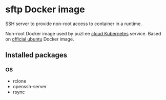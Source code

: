 # sftp Docker image

SSH server to provide non-root access to container in a runtime.

Non-root Docker image used by puzl.ee [cloud Kubernetes](https://puzl.ee) service. Based on [official ubuntu](https://hub.docker.com/_/ubuntu) Docker image.

## Installed packages
### OS
- rclone
- openssh-server
- rsync
